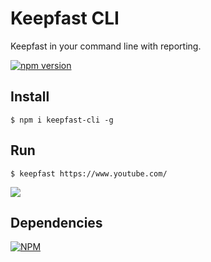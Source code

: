 Keepfast CLI
=========

Keepfast in your command line with reporting. 

 [![npm version](https://badge.fury.io/js/keepfast-cli.svg)](https://badge.fury.io/js/keepfast-cli)

## Install
```
$ npm i keepfast-cli -g
```

## Run
```shell
$ keepfast https://www.youtube.com/
```

![](https://cloud.githubusercontent.com/assets/381179/12871353/21ab9ffe-cd44-11e5-9b60-6570e23b1d09.png)

## Dependencies

[![NPM](https://nodei.co/npm/keepfast-cli.png)](https://npmjs.org/package/keepfast-cli)
